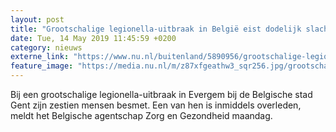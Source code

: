 ```yaml
---
layout: post
title: "Grootschalige legionella-uitbraak in België eist dodelijk slachtoffer"
date: Tue, 14 May 2019 11:45:59 +0200
category: nieuws
externe_link: "https://www.nu.nl/buitenland/5890956/grootschalige-legionella-uitbraak-in-belgie-eist-dodelijk-slachtoffer.html"
feature_image: "https://media.nu.nl/m/z87xfgeathw3_sqr256.jpg/grootschalige-legionella-uitbraak-in-belgie-eist-dodelijk-slachtoffer.jpg"
---
```


Bij een grootschalige legionella-uitbraak in Evergem bij de Belgische stad Gent zijn zestien mensen besmet. Een van hen is inmiddels overleden, meldt het Belgische agentschap Zorg en Gezondheid maandag.
